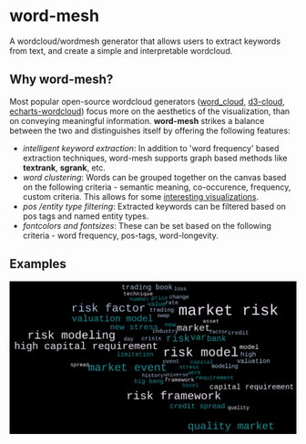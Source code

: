 # word-mesh
A wordcloud/wordmesh generator that allows users to extract keywords from text, and create a simple and interpretable wordcloud.


## Why word-mesh?

Most popular open-source wordcloud generators ([word_cloud](https://github.com/amueller/word_cloud), [d3-cloud](https://github.com/jasondavies/d3-cloud), [echarts-wordcloud](https://github.com/ecomfe/echarts-wordcloud)) focus more on the aesthetics of the visualization, than on conveying meaningful information. **word-mesh** strikes a balance between the two and distinguishes itself by offering the following features:

 - *intelligent keyword extraction*: In addition to 'word frequency' based extraction techniques, word-mesh supports graph based methods like **textrank**, **sgrank**, etc.
 - *word clustering*: Words can be grouped together on the canvas based on the following criteria - semantic meaning, co-occurence, frequency, custom criteria. This allows for some [interesting visualizations](#examples).
 - *pos /entity type filtering*: Extracted keywords can be filtered based on pos tags and named entity types.
 - *fontcolors and fontsizes*: These can be set based on the following criteria - word frequency, pos-tags, word-longevity.

## Examples

![wordmesh_risk](examples/wordmesh_risk.png)

